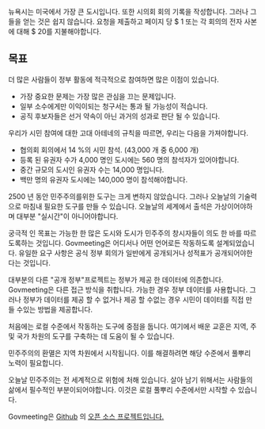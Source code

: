 <!-- Do not edit this file. It was translated by Google. -->

<p> 뉴욕시는 미국에서 가장 큰 도시입니다. 또한 시의회 회의 기록을 작성합니다. 그러나 그들을 얻는 것은 쉽지 않습니다. 요청을 제출하고 페이지 당 $ 1 또는 각 회의의 전자 사본에 대해 $ 20를 지불해야합니다. </p>
<h2> 목표 </h2>
<p> 더 많은 사람들이 정부 활동에 적극적으로 참여하면 많은 이점이 있습니다. </p>

<ul>
<li> 가장 중요한 문제는 가장 많은 관심을 끄는 문제입니다. </li>
<li> 일부 소수에게만 이익이되는 청구서는 통과 될 가능성이 적습니다. </li>
<li> 공직 후보자들은 선거 약속이 아닌 과거의 성과로 판단 될 수 있습니다. </li>
</ul>
<p> 우리가 시민 참여에 대한 고대 아테네의 규칙을 따르면, 우리는 다음을 가져야합니다. </p>

<ul>
<li> 협의회 회의에서 14 %의 시민 참석. (43,000 개 중 6,000 개) </li>
<li> 등록 된 유권자 수가 4,000 명인 도시에는 560 명의 참석자가 있어야합니다. </li>
<li> 중간 규모의 도시인 유권자 수는 14,000 명입니다. </li>
<li> 백만 명의 유권자 도시에는 140,000 명이 참석해야합니다. </li>
</ul>
<p> 2500 년 동안 민주주의를위한 도구는 크게 변하지 않았습니다. 그러나 오늘날의 기술력으로 마침내 필요한 도구를 만들 수 있습니다. 오늘날의 세계에서 출석은 가상이어야하며 대부분 "실시간"이 아니어야합니다. </p>

<p> 궁극적 인 목표는 가능한 한 많은 도시와 도시가 민주주의 창시자들이 의도 한 바를 따르도록하는 것입니다. Govmeeting은 어디서나 어떤 언어로든 작동하도록 설계되었습니다. 유일한 요구 사항은 공식 정부 회의가 일반에게 공개되거나 성적표가 공개되어야한다는 것입니다. </p>

<p> 대부분의 다른 "공개 정부"프로젝트는 정부가 제공 한 데이터에 의존합니다. Govmeeting은 다른 접근 방식을 취합니다. 가능한 경우 정부 데이터를 사용합니다. 그러나 정부가 데이터를 제공 할 수 없거나 제공 할 수없는 경우 시민이 데이터를 직접 만들 수있는 방법을 제공합니다. </p>

<p> 처음에는 로컬 수준에서 작동하는 도구에 중점을 둡니다. 여기에서 배운 교훈은 지역, 주 및 국가 차원의 도구를 구축하는 데 도움이 될 수 있습니다. </p>

<p> 민주주의의 환멸은 지역 차원에서 시작됩니다. 이를 해결하려면 해당 수준에서 풀뿌리 노력이 필요합니다. </p>

<p> 오늘날 민주주의는 전 세계적으로 위험에 처해 있습니다. 살아 남기 위해서는 사람들의 삶에서 필수적인 부분이되어야합니다. 이것은 로컬 풀뿌리 수준에서만 시작할 수 있습니다. </p>

<p> Govmeeting은 <a href="https://github.com/govmeeting/govmeeting">Github</a> 의 <a href="https://github.com/govmeeting/govmeeting">오픈 소스 프로젝트입니다.</a> </p>
